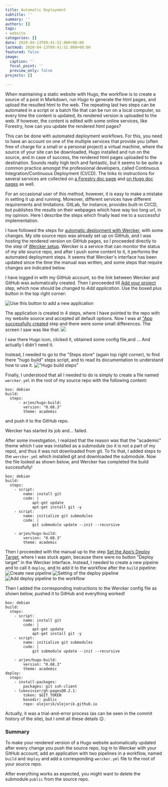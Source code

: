 ```yaml
---
title: Automatic Deployment
subtitle: ''
summary: ''
authors: []
tags:
- website
categories: []
date: 2020-04-13T09:41:52.000+00:00
lastmod: 2020-04-13T09:41:52.000+00:00
featured: false
image:
  caption: ''
  focal_point: ''
  preview_only: false
projects: []

---
```

When maintaining a static website with Hugo, the workflow is to create a source of a post in Markdown, run Hugo to generate the html pages, and upload the resulted html to the web. The repeating last two steps can be automated in a script or a batch file that can be run on a local computer, so every time the content is updated, its rendered version is uploaded to the web. If however, the content is edited with some online services, like Forestry, how can you update the rendered html pages?

This can be done with automated deployment workflows. For this, you need to have an account on one of the multiple services that provide you (often free of charge for a small or a personal project) a virtual machine, where the source of your site can be downloaded, Hugo installed and run on the source, and in case of success, the rendered html pages uploaded to the destination. Sounds really high tech and fantastic, but it seems to be quite a common practice amongst the professional developers, called Continuous Integration/Continuous Deployment (CI/CD). The links to instructions for several services are collected on [a Forestry doc page](https://forestry.io/docs/hosting/) and [on Hugo doc pages](https://gohugo.io/hosting-and-deployment/) as well.

For an occasional user of this method, however, it is easy to make a mistake in setting it up and running. Moreover, different services have different requirements and limitations. GitLab, for instance, provides built-in CI/CD, but publishes the results on their webpages which have way too long url, in my opinion. Here I describe the steps which finally lead me to a successful implementation.

I have followed the steps for [automatic deployment with Wercker](https://gohugo.io/hosting-and-deployment/deployment-with-wercker/), with some changes. My site source repo was already set up on GitHub, and I was hosting the rendered version on GitHub pages, so I proceeded directly to the step of [Wercker setup](https://gohugo.io/hosting-and-deployment/deployment-with-wercker/#set-up-wercker). Wercker is a service that can monitor the status of my site source repo, and after I push some content to it, it performs the automated deployment steps. It seems that Wercker's interface has been updated since the time the manual was written, and some steps that require changes are indicated below.

I have logged in with my GitHub account, so the link between Wercker and GitHub was automatically created. Then I proceeded till [Add your project](https://gohugo.io/hosting-and-deployment/deployment-with-wercker/#add-your-project) step, which now should be changed to _Add application_.
Use the boxed plus button in the top right corner:

![Use this button to add a new application](add_application_wercker.png)

The application is created in 4 steps, where I have pointed to the repo with my website source and accepted all default options. Now I was at ["App successfully created](https://gohugo.io/hosting-and-deployment/deployment-with-wercker/#app-successfully-created) step and there were some small differences. The screen I saw was like that: ![](get_build_running.png) 

I saw there Hugo icon, clicked it, obtained some config file,and ... And actually I didn't need it.

Instead, I needed to go to the "Steps store" (again top right corner), to find there "hugo build" steps script, and to read its documentation to understand how to use it. !["Hugo build steps"](steps_store.png)

Finally, I understood that all I needed to do is simply to create  a file named `wercker.yml` in the root of my source repo with the following content:

    box: debian
    build:
      steps:
          - arjen/hugo-build:
            version: "0.68.3"
            theme: academic

and push it to the GitHub repo.

 Wercker has started its job and... failed.

 After some investigation, I realized that the reason was that the "academic" theme which I use was installed as a submodule (so it is not a part of my repo), and thus it was not downloaded from git. To fix that, I added steps to the `wercker.yml` which installed git and downloaded the submodule. Now the file looked as shown below, and Wercker has completed the build successfully!

    box: debian
    build:
      steps:
        - script: 
            name: install git
            code: |
                apt-get update
                apt-get install git -y
        - script:
            name: initialize git submodules
            code: |
                git submodule update --init --recursive
    
        - arjen/hugo-build:
            version: "0.68.3"
            theme: academic

Then I proceeded with the manual up to the step [Set the App’s Deploy Target](https://gohugo.io/hosting-and-deployment/deployment-with-wercker/#set-the-apps-deploy-target), where I was stuck again, because there were no button "Deploy target" in the Wercker interface. Instead, I needed to create a new pipeine and to call it `deploy`, and to add it to the workflow after the `build` pipeline: ![Create new pipeline](add_pipeline.png) ![Setting of the deploy pipeline](deploy_pipeline.png) ![Add deploy pipeline to the workflow](add_deploy.png)

Then I added the corresponding instructions to the Wercker config file as shown below, pushed it to GitHub and everything worked!

    box: debian
    build:
      steps:
        - script: 
            name: install git
            code: |
                apt-get update
                apt-get install git -y
        - script:
            name: initialize git submodules
            code: |
                git submodule update --init --recursive
    
        - arjen/hugo-build:
            version: "0.68.3"
            theme: academic
    deploy:
      steps:
        - install-packages:
            packages: git ssh-client
        - lukevivier/gh-pages@0.2.1:
            token: $GIT_TOKEN
            basedir: public
            repo: olejorik/olejorik.github.io

Actually, it was a trial-and-error process (as can be seen in the commit history of the site), but I omit all these details :wink:.

### Summary

To make your rendered version of a Hugo website automatically updated after every change you push the source repo, log in to Wercker with your GitHub account, add an application with two pipelines in a workflow, named `build` and `deploy` and add a corresponding `wercker.yml` file to the root of your source repo.

After everything works as expected, you might want to delete the submodule `public` from the source repo.